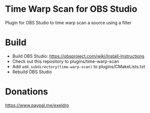 # Time Warp Scan for OBS Studio

Plugin for OBS Studio to time warp scan a source using a filter

# Build
- Build OBS Studio: https://obsproject.com/wiki/Install-Instructions
- Check out this repository to plugins/time-warp-scan
- Add `add_subdirectory(time-warp-scan)` to plugins/CMakeLists.txt
- Rebuild OBS Studio

# Donations
https://www.paypal.me/exeldro
